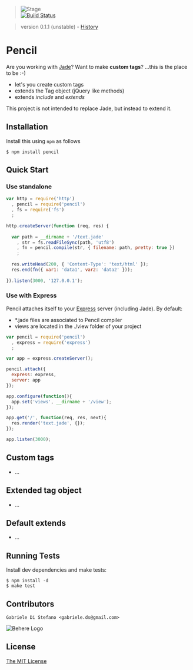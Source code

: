 > ![Stage](https://github.com/behere/behere.github.com/raw/master/assets/stage/testing.png)  
[![Build Status](https://secure.travis-ci.org/behere/pencil.png)](http://travis-ci.org/behere/pencil)

> version 0.1.1 (unstable) - [History](https://github.com/behere/pencil/blob/master/HISTORY.md)

# Pencil
  
Are you working with [Jade](https://github.com/visionmedia/jade)? Want to make __custom tags__? ...this is the place to be :-)

  * let's you create custom tags
  * extends the Tag object (jQuery like methods)
  * extends *include* and *extends*

This project is not intended to replace Jade, but instead to extend it.

## Installation

Install this using `npm` as follows

    $ npm install pencil

## Quick Start

### Use standalone

```javascript
var http = require('http')
  , pencil = require('pencil')
  , fs = require('fs')
  ;

http.createServer(function (req, res) {
  
  var path = __dirname + '/text.jade'
    , str = fs.readFileSync(path, 'utf8')
    , fn = pencil.compile(str, { filename: path, pretty: true })
    ; 
  
  res.writeHead(200, { 'Content-Type': 'text/html' });
  res.end(fn({ var1: 'data1', var2: 'data2' }));
  
}).listen(3000, '127.0.0.1');
```

### Use with Express

Pencil attaches itself to your [Express](http://expressjs.com/) server (including Jade).
By default:
  - *.jade files are associated to Pencil compiler
  - views are located in the ./view folder of your project

```javascript
var pencil = require('pencil')
  , express = require('express')
  ;

var app = express.createServer();

pencil.attach({
  express: express,
  server: app
});

app.configure(function(){
  app.set('views', __dirname + '/view');
});

app.get('/', function(req, res, next){
  res.render('text.jade', {});
});

app.listen(3000);
```

## Custom tags

  * ...

## Extended tag object

  * ...

## Default extends

  * ...

## Running Tests

Install dev dependencies and make tests:

    $ npm install -d
    $ make test

## Contributors

```
Gabriele Di Stefano <gabriele.ds@gmail.com>
```

![Behere Logo](https://github.com/behere/behere.github.com/raw/master/assets/behere_logo.png)

## License 

[The MIT License](https://github.com/behere/pencil/blob/master/LICENSE)